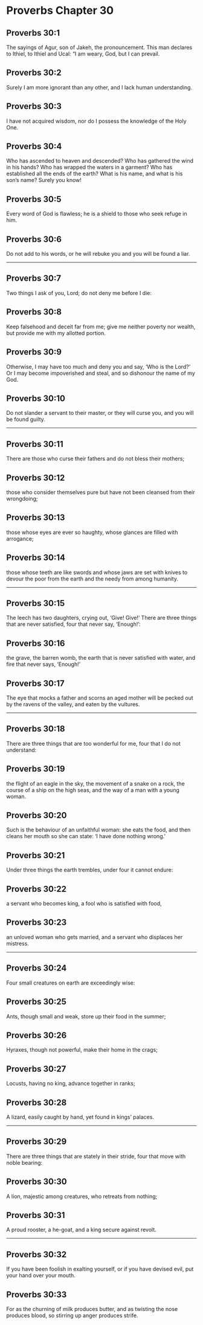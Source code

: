 # Proverbs Chapter 30

## Proverbs 30:1

The sayings of Agur, son of Jakeh, the pronouncement. This man declares to Ithiel, to Ithiel and Ucal: “I am weary, God, but I can prevail.

## Proverbs 30:2

Surely I am more ignorant than any other, and I lack human understanding.

## Proverbs 30:3

I have not acquired wisdom, nor do I possess the knowledge of the Holy One.

## Proverbs 30:4

Who has ascended to heaven and descended? Who has gathered the wind in his hands? Who has wrapped the waters in a garment? Who has established all the ends of the earth? What is his name, and what is his son’s name? Surely you know!

## Proverbs 30:5

Every word of God is flawless; he is a shield to those who seek refuge in him.

## Proverbs 30:6

Do not add to his words, or he will rebuke you and you will be found a liar.

---

## Proverbs 30:7

Two things I ask of you, Lord; do not deny me before I die:

## Proverbs 30:8

Keep falsehood and deceit far from me; give me neither poverty nor wealth, but provide me with my allotted portion.

## Proverbs 30:9

Otherwise, I may have too much and deny you and say, ‘Who is the Lord?’ Or I may become impoverished and steal, and so dishonour the name of my God.

## Proverbs 30:10

Do not slander a servant to their master, or they will curse you, and you will be found guilty.

---

## Proverbs 30:11

There are those who curse their fathers and do not bless their mothers;

## Proverbs 30:12

those who consider themselves pure but have not been cleansed from their wrongdoing;

## Proverbs 30:13

those whose eyes are ever so haughty, whose glances are filled with arrogance;

## Proverbs 30:14

those whose teeth are like swords and whose jaws are set with knives to devour the poor from the earth and the needy from among humanity.

---

## Proverbs 30:15

The leech has two daughters, crying out, ‘Give! Give!’ There are three things that are never satisfied, four that never say, ‘Enough!’:

## Proverbs 30:16

the grave, the barren womb, the earth that is never satisfied with water, and fire that never says, ‘Enough!’

## Proverbs 30:17

The eye that mocks a father and scorns an aged mother will be pecked out by the ravens of the valley, and eaten by the vultures.

---

## Proverbs 30:18

There are three things that are too wonderful for me, four that I do not understand:

## Proverbs 30:19

the flight of an eagle in the sky, the movement of a snake on a rock, the course of a ship on the high seas, and the way of a man with a young woman.

## Proverbs 30:20

Such is the behaviour of an unfaithful woman: she eats the food, and then cleans her mouth so she can state: ‘I have done nothing wrong.’

## Proverbs 30:21

Under three things the earth trembles, under four it cannot endure:

## Proverbs 30:22

a servant who becomes king, a fool who is satisfied with food,

## Proverbs 30:23

an unloved woman who gets married, and a servant who displaces her mistress.

---

## Proverbs 30:24

Four small creatures on earth are exceedingly wise:

## Proverbs 30:25

Ants, though small and weak, store up their food in the summer;

## Proverbs 30:26

Hyraxes, though not powerful, make their home in the crags;

## Proverbs 30:27

Locusts, having no king, advance together in ranks;

## Proverbs 30:28

A lizard, easily caught by hand, yet found in kings’ palaces.

---

## Proverbs 30:29

There are three things that are stately in their stride, four that move with noble bearing:

## Proverbs 30:30

A lion, majestic among creatures, who retreats from nothing;

## Proverbs 30:31

A proud rooster, a he-goat, and a king secure against revolt.

---

## Proverbs 30:32

If you have been foolish in exalting yourself, or if you have devised evil, put your hand over your mouth.

## Proverbs 30:33

For as the churning of milk produces butter, and as twisting the nose produces blood, so stirring up anger produces strife.
